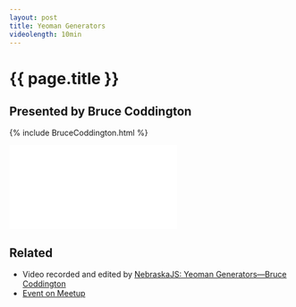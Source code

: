 ```yaml
---
layout: post
title: Yeoman Generators
videolength: 10min
---
```


# {{ page.title }}

## Presented by Bruce Coddington

{% include BruceCoddington.html %}

<div class="fluid-width-video-wrapper"><iframe src="//www.youtube.com/embed/oPfeuVtOGz4" frameborder="0" allowfullscreen></iframe></div>

## Related

* Video recorded and edited by [NebraskaJS: Yeoman Generators—Bruce Coddington](http://www.youtube.com/watch?v=oPfeuVtOGz4)
* [Event on Meetup](http://www.meetup.com/nebraskajs/events/118573952/)